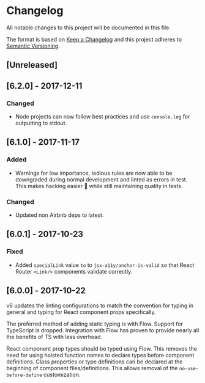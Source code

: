 # Changelog

All notable changes to this project will be documented in this file.

The format is based on [Keep a Changelog](http://keepachangelog.com/en/1.0.0/) and
this project adheres to [Semantic Versioning](http://semver.org/spec/v2.0.0.html).

## [Unreleased]

## [6.2.0] - 2017-12-11

### Changed

* Node projects can now follow best practices and use `console.log` for outputting
  to stdout.

## [6.1.0] - 2017-11-17

### Added

* Warnings for low importance, tedious rules are now able to be downgraded during
  normal development and linted as errors in test. This makes hacking easier 🎉
  while still maintaining quality in tests.

### Changed

* Updated non Airbnb deps to latest.

## [6.0.1] - 2017-10-23

### Fixed

* Added `specialLink` value `to` to `jsx-a11y/anchor-is-valid` so that React Router
  `<Link/>` components validate correctly.

## [6.0.0] - 2017-10-22

v6 updates the linting configurations to match the convention for typing in general
and typing for React component props specifically.

The preferred method of adding static typing is with Flow. Support for TypeScript is
dropped. Integration with Flow has proven to provide nearly all the benefits of TS
with less overhead.

React component prop types should be typed using Flow. This removes the need for
using hoisted function names to declare types before component definitions. Class
properties or type definitions can be declared at the beginning of component
files/definitions. This allows removal of the `no-use-before-define` customization.
